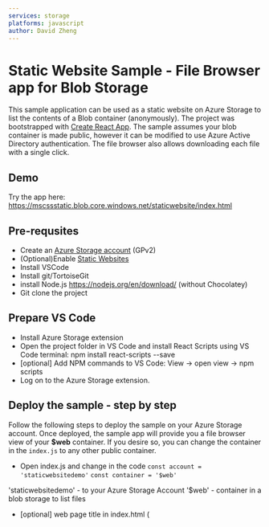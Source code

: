```yaml
---
services: storage
platforms: javascript
author: David Zheng
---
```


# Static Website Sample - File Browser app for Blob Storage 

This sample application can be used as a static website on Azure Storage to list the contents of a Blob container (anonymously). The project was bootstrapped with [Create React App](https://github.com/facebook/create-react-app). The sample assumes your blob container is made public, however it can be modified to use Azure Active Directory authentication. The file browser also allows downloading each file with a single click.

## Demo
Try the app here: https://mscssstatic.blob.core.windows.net/staticwebsite/index.html

## Pre-requsites
- Create an [Azure Storage account](https://ms.portal.azure.com/#create/Microsoft.StorageAccount-ARM.3.0.5) (GPv2) 
- (Optional)Enable [Static Websites](https://docs.microsoft.com/en-us/azure/storage/blobs/storage-blob-static-website)
- Install VSCode
- Install git/TortoiseGit
- install Node.js https://nodejs.org/en/download/ (without Chocolatey)
- Git clone the project

## Prepare VS Code
- Install Azure Storage extension
- Open the project folder in VS Code and install React Scripts using VS Code terminal: npm install react-scripts --save
- [optional] Add NPM commands to VS Code: View -> open view -> npm scripts
- Log on to the Azure Storage extension.


## Deploy the sample - step by step
Follow the following steps to deploy the sample on your Azure Storage account. Once deployed, the sample app will provide you a file browser view of your **$web** container. If you desire so, you can change the container in the `index.js` to any other public container.
- Open index.js and change in the code
`const account = 'staticwebsitedemo'`
`const container = '$web'`

'staticwebsitedemo' - to your Azure Storage Account
'$web' - container in a blob storage to list files

- [optional] web page title in index.html (<title>...</title)

- Build the app by clicking run in in the NPM Scripts -> build menu
- Right click `build` folder in VSCode, and click `Deploy to Static Website`
- Choose your storage account to deploy the static website

Once you have deployed, configure the container as public, and set the CORS settings to allow access from the static website endpoint.
- Go to Azure Portal, select your storage account
- Click CORS on the menu. And add a new row
  * Allowed origin: https://staticwebsitedemo.z20.web.core.windows.net (your static website primary endpoint) *Note: in CORS there is needed to use static web site link without a slash / at the and of the url (go to storage account → static website to detect static web site primary endpoint)
  * Allowed methods: GET, OPTIONS, HEAD
  * Allowed headers and exposed headers: *
- Go to Blobs menu
- Click on the `...` next to the desired blob container (in the sample, $web is used)
- Click on `Change access level` and configure `Container (anonymous read access for containers and blobs)`. This is required for anonymously listing blobs using the SDK.
- Go to storage account → Access Control IAM → Role Assignments → Add (role assignment) → Storage Blob Data Owner → Members → Select Members → Start writing the name of your storage account and then select service application subscription user (like SomeName-ee7d8ff34-1d38-4c50-9ea6-ae07586ad769) → Assign

![Blob browser - Static website](https://raw.githubusercontent.com/seguler/static-website-blob-browser/master/staticwebsitedemo.jpg)


## More information
- [Azure Storage SDK for JS](https://github.com/azure/azure-storage-js)
- [Static Websites on Azure Storage](https://docs.microsoft.com/en-us/azure/storage/blobs/storage-blob-static-website)
- [Deploy a Static Website with VSCode](https://code.visualstudio.com/tutorials/static-website/getting-started)
